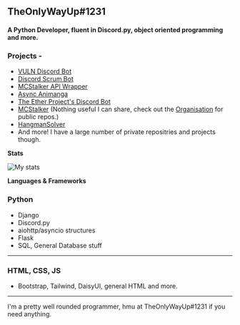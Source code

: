 ## TheOnlyWayUp#1231
#### A Python Developer, fluent in Discord.py, object oriented programming and more.

### Projects -
- [VULN Discord Bot](https://github.com/TheOnlyWayUp/VulnRemake)
- [Discord Scrum Bot](https://github.com/TheOnlyWayUp/ScrumBot)
- [MCStalker API Wrapper](https://github.com/TheOnlyWayUp/mcStalkerApiWrapper)
- [Async Animanga](https://github.com/TheOnlyWayUp/Async-Animanga)
- [The Ether Project's Discord Bot](https://github.com/TheOnlyWayUp/TheEtherBot)
- [MCStalker](https://mcstalker.com/ref/github) (Nothing useful I can share, check out the [Organisation](https://github.com/MC-Stalker) for public repos.)
- [HangmanSolver](https://pypi.org/project/HangmanSolver/)
- And more! I have a large number of private repositries and projects though.

**Stats**

![My stats](https://github-readme-stats.vercel.app/api?username=TheOnlyWayUp&count_private=true&custom_title=TheOnlyWayUp%20-%20Python%20Gang&title_color=e5e5e5&text_color=cdc9c9&bg_color=4c40c7&border_color=81a3ff&border_radius=25)

**Languages & Frameworks**

### Python

- Django
- Discord.py
- aiohttp/asyncio structures
- Flask
- SQL, General Database stuff

-------

### HTML, CSS, JS

- Bootstrap, Tailwind, DaisyUI, general HTML and more.

-------

I'm a pretty well rounded programmer, hmu at TheOnlyWayUp#1231 if you need anything.
